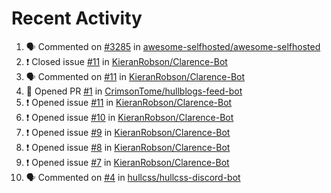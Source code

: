 # Recent Activity 

<!--START_SECTION:activity-->
1. 🗣 Commented on [#3285](https://github.com/awesome-selfhosted/awesome-selfhosted/issues/3285) in [awesome-selfhosted/awesome-selfhosted](https://github.com/awesome-selfhosted/awesome-selfhosted)
2. ❗️ Closed issue [#11](https://github.com/KieranRobson/Clarence-Bot/issues/11) in [KieranRobson/Clarence-Bot](https://github.com/KieranRobson/Clarence-Bot)
3. 🗣 Commented on [#11](https://github.com/KieranRobson/Clarence-Bot/issues/11) in [KieranRobson/Clarence-Bot](https://github.com/KieranRobson/Clarence-Bot)
4. 💪 Opened PR [#1](https://github.com/CrimsonTome/hullblogs-feed-bot/pull/1) in [CrimsonTome/hullblogs-feed-bot](https://github.com/CrimsonTome/hullblogs-feed-bot)
5. ❗️ Opened issue [#11](https://github.com/KieranRobson/Clarence-Bot/issues/11) in [KieranRobson/Clarence-Bot](https://github.com/KieranRobson/Clarence-Bot)
6. ❗️ Opened issue [#10](https://github.com/KieranRobson/Clarence-Bot/issues/10) in [KieranRobson/Clarence-Bot](https://github.com/KieranRobson/Clarence-Bot)
7. ❗️ Opened issue [#9](https://github.com/KieranRobson/Clarence-Bot/issues/9) in [KieranRobson/Clarence-Bot](https://github.com/KieranRobson/Clarence-Bot)
8. ❗️ Opened issue [#8](https://github.com/KieranRobson/Clarence-Bot/issues/8) in [KieranRobson/Clarence-Bot](https://github.com/KieranRobson/Clarence-Bot)
9. ❗️ Opened issue [#7](https://github.com/KieranRobson/Clarence-Bot/issues/7) in [KieranRobson/Clarence-Bot](https://github.com/KieranRobson/Clarence-Bot)
10. 🗣 Commented on [#4](https://github.com/hullcss/hullcss-discord-bot/issues/4) in [hullcss/hullcss-discord-bot](https://github.com/hullcss/hullcss-discord-bot)
<!--END_SECTION:activity-->
